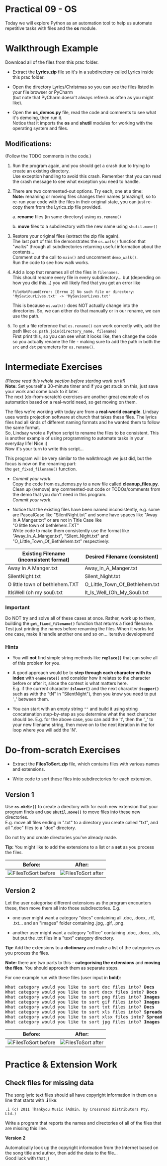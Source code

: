 # Practical 09 - OS

Today we will explore Python as an automation tool to help us automate
repetitive tasks with files and the **os** module.

# Walkthrough Example

Download all of the files from this prac folder.

-   Extract the **Lyrics.zip** file so it's in a subdirectory called 
    Lyrics inside this prac folder.

-   Open the directory Lyrics/Christmas so you can see the files listed
    in your file browser or PyCharm  
    (but note that PyCharm doesn't always refresh as often as you might
    like).

-   Open the **os_demos.py** file, read the code and comments to see
    what it's demoing, then run it.  
    Notice that it imports the **os** and **shutil** modules for working
    with the operating system and files.

## Modifications:

(Follow the TODO comments in the code.)

1.  Run the program again, and you should get a crash due to trying to
    create an existing directory.  
    Use exception handling to avoid this crash. 
    Remember that you can read the crash message to see what exception you need to handle.

2.  There are two commented-out options. Try each, one at a time:  
    **Note:** renaming or moving files changes their names (amazing!),
    so to re-run your code with the files in their original state, you
    can just re-copy them from the Lyrics.zip file provided.

    a.  **rename** files (in same directory) using `os.rename()`

    b.  **move** files to a subdirectory with the new name using
        `shutil.move()`

3.  Restore your original files (extract the zip file again).  
    The last part of this file demonstrates the `os.walk()` function that "walks"
    through all subdirectories returning useful information about the
    contents...  
    Comment out the call to `main()` and uncomment `demo_walk()`.  
    Run the code to see how walk works.

4.  Add a loop that renames all of the files in `filenames`.  
    This should rename every file in every subdirectory... but 
    (depending on how you did this...) you will likely find that you get an error like
    
        FileNotFoundError: [Errno 2] No such file or directory: 'MySaviourLives.txt' -> 'MySaviourLives.txt'
    
    This is because `os.walk()` does NOT actually change into the directories.
    So, we can either do that manually or in our rename, we can use the path.  
    
5.  To get a file reference that `os.rename()` can work correctly with, add the path like:
    `os.path.join(directory_name, filename)`  
    First print this, so you can see what it looks like, then change the code so you
    actually rename the file - making sure to add the path in both the `src` and `dst` parameters for `os.rename()`.    


# Intermediate Exercises

_(Please read this whole section before starting work on it!)_  
**Note:** Set yourself a 30-minute timer and if you get stuck on this, 
just save your work and come back to it later.  
The next (do-from-scratch) exercises are another great example of os automation
based on a real-world need, so get moving on them.

The files we're working with today are from a **real-world example**.
Lindsay uses words projection software at church that takes these files.
The lyrics files had all kinds of different naming formats and he
wanted them to follow the same format.  
So, Lindsay wrote a Python script to rename the files to be consistent.
This is another example of using programming to automate tasks in your
everyday life! Nice :)  
Now it's your turn to write this script...

This program will be very similar to the walkthrough we just did, but
the focus is now on the renaming part:  
the `get_fixed_filename()` function.

-   *Commit your work.*  
    Copy the code from os_demos.py to a new file called
    **cleanup_files.py**.  
    Clean up (remove) any commented-out code or TODOs/comments from the
    demo that you don't need in this program.  
    *Commit your work.*

-   Notice that the existing files have been named inconsistently, e.g.
    some are PascalCase like "SilentNight.txt" and some have spaces like
    "Away In A Manger.txt" or are not in Title Case like  
    "O little town of bethlehem.TXT"  
    Write code to make them consistently use the format like
    "Away_In_A_Manger.txt", "Silent_Night.txt" and
    "O_Little_Town_Of_Bethlehem.txt" respectively:

  |**Existing Filename (inconsistent format)**  | **Desired Filename (consistent)**
  |---------------------------------------------| ------------------------------------
  |Away In A Manger.txt                         | Away_In_A_Manger.txt
  |SilentNight.txt                              | Silent_Night.txt
  |O little town of bethlehem.TXT               | O_Little_Town_Of_Bethlehem.txt
  |ItIsWell (oh my soul).txt                    | It_Is_Well_(Oh_My_Soul).txt

### Important

Do NOT try and solve all of these cases at once. Rather, work up to
them, building the **`get_fixed_filename()`** function that returns a
fixed filename. Test just printing the names before renaming the files.
When it works for one case, make it handle another one and so on...
iterative development!

### Hints

-   You will **not** find simple string methods like **`replace()`** that
    can solve all of this problem for you.

-   A good approach would be to **step through each character with its
    index** with **`enumerate()`** and consider how it relates to the
    character before or after it, since the context is what matters
    here.  
    E.g. if the current character **`islower()`** and the next character
    **`isupper()`** such as with the "tN" in "SilentNight"), then you
    know you need to put '_' between them.

-   You can start with an empty string `""` and build it using string
    concatenation step-by-step as you determine what the next character
    should be. E.g. for the above case, you can add the 't', then the
    '_' to your new filename string, then move on to the next
    iteration in the for loop where you will add the 'N'.

# Do-from-scratch Exercises

-   Extract the **FilesToSort.zip** file, which contains files with
    various names and extensions.

-   Write code to sort these files into subdirectories for each
    extension.

## Version 1

Use **`os.mkdir()`** to create a directory with for each new extension
that your program finds and use **`shutil.move()`** to move files into
these new directories.  
E.g. move all files ending in ".txt" to a directory you create called
"txt", and all ".doc" files to a "doc" directory.

Do not try and create directories you've already made.

**Tip:** You might like to add the extensions to a list or a **set** as
you process the files.

|**Before:**                                   | **After:**
| ---------------------------------------------| ---------------------------------------------
|![FilesToSort before](../images/09image1.png) | ![FilesToSort after](../images/09image2.png)   

## Version 2

Let the user categorise different extensions as the program encounters
these, then move them all into those subdirectories. E.g.

-   one user might want a category "docs" containing all .doc, .docx,
    .rtf, .txt... and an "images" folder containing .jpg, .gif, .png.

-   another user might want a category "office" containing .doc, .docx,
    .xls, but put the .txt files in a "text" category directory.

**Tip:** Add the extensions to a **dictionary** and make a list of the
categories as you process the files.

**Note:** there are two parts to this - **categorising the extensions**
and **moving the files**. You should approach them as separate steps.

For one example run with these files (user input in **bold**):

<pre>
What category would you like to sort doc files into? <strong>Docs</strong>
What category would you like to sort docx files into? <strong>Docs</strong>
What category would you like to sort png files into? <strong>Images</strong>
What category would you like to sort gif files into? <strong>Images</strong>
What category would you like to sort txt files into? <strong>Docs</strong>
What category would you like to sort xls files into? <strong>Spreadsheets</strong>
What category would you like to sort xlsx files into? <strong>Spreadsheets</strong>
What category would you like to sort jpg files into? <strong>Images</strong>
</pre>

|**Before:**                                   | **After:**
| ---------------------------------------------| ---------------------------------------------
|![FilesToSort before](../images/09image1.png) | ![FilesToSort after](../images/09image3.png)   

# Practice & Extension Work

## Check files for missing data

The song lyric text files should all have copyright information in them
on a line that starts with **.i** like:

    .i (c) 2011 Thankyou Music (Admin. by Crossroad Distributors Pty. Ltd.)

Write a program that reports the names and directories of all of the files
that are missing this line.

**Version 2**

Automatically look up the copyright information from the Internet based
on the song title and author, then add the data to the file...  
Good luck with that ;)
